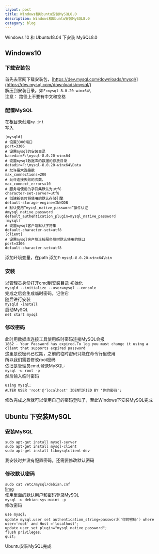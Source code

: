```yaml
---
layout: post
title: Windows和Ubuntu安装MySQL8.0
description: Windows和Ubuntu安装MySQL8.0
category: blog
---
```

Windows 10 和 Ubuntu18.04 下安装 MySQL8.0  
##  Windows10
### 下载安装包  
首先去官网下载安装包，[https://dev.mysql.com/downloads/mysql/](https://dev.mysql.com/downloads/mysql/)  
解压到安装目录，如`F:mysql-8.0.20-winx64\`  
注意： 路径上不要有中文和空格  
### 配置MySQL
在根目录创建`my.ini`  
写入
```
[mysqld]
# 设置3306端口
port=3306
# 设置mysql的安装目录
basedir=F:\mysql-8.0.20-winx64
# 设置mysql数据库的数据的存放目录
datadir=F:\mysql-8.0.20-winx64\Data
# 允许最大连接数
max_connections=200
# 允许连接失败的次数。
max_connect_errors=10
# 服务端使用的字符集默认为utf8
character-set-server=utf8
# 创建新表时将使用的默认存储引擎
default-storage-engine=INNODB
# 默认使用“mysql_native_password”插件认证
#mysql_native_password
default_authentication_plugin=mysql_native_password
[mysql]
# 设置mysql客户端默认字符集
default-character-set=utf8
[client]
# 设置mysql客户端连接服务端时默认使用的端口
port=3306
default-character-set=utf8
```
添加环境变量，在path 添加`F:mysql-8.0.20-winx64\bin`  
### 安装
以管理员身份打开cmd到安装目录
初始化  
`mysqld --initialize --user=mysql --console`  
完成之后会生成临时密码，记住它  
随后进行安装  
`mysqld -install`  
启动MySQL  
`net start mysql`  
### 修改密码
此时用数据库连接工具使用临时密码连接MySQL会报  
`1862 - Your Password has expired.To log you must change it using a client that supports expired password`  
这里是说密码已过期，之前的临时密码只能在命令行里使用  
所以我们需要修改root密码  
依旧是管理员cmd,登录MySQL:  
`mysql -u root -p`  
然后输入临时密码  
```
using mysql;
ALTER USER 'root'@'localhost' IDENTIFIED BY '你的密码';
```
修改完成之后就可以使用自己的密码登陆了，至此Windows下安装MySQL完成  
## Ubuntu 下安装MySQL
### 安装MySQL
```
sudo apt-get install mysql-server
sudo apt-get install mysql-client
sudo apt-get install libmysqlclient-dev
```
我安装时并没有配置密码，还需要修改默认密码  
### 修改默认密码
`sudo cat /etc/mysql/debian.cnf`  
[!img]({{site.cdn}}/image/202005201228.jpg)  
使用里面的默认用户和密码登录MySQL  
`mysql -u debian-sys-maint -p`  
修改密码  
```
use mysql;
update mysql.user set authentication_string=password('你的密码') where user='root' and Host ='localhost';
update user set plugin="mysql_native_password";
flush privileges;
quit;
```
Ubuntu安装MySQL完成
